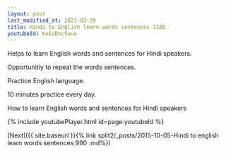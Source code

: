 ```yaml
---
layout: post
last_modified_at: 2021-03-29
title: Hindi to English learn words sentences 1188 
youtubeId: KeIaDnc5uuo
---
```

 
 
Helps to learn English words and sentences for Hindi speakers.

Opportunitiy to repeat the words sentences. 

Practice English language. 
 
10 minutes practice every day. 
 
How to learn English words and sentences for Hindi speakers 
 
{% include youtubePlayer.html id=page.youtubeId %}
 
 
[Next]({{ site.baseurl }}{% link  split2/_posts/2015-10-05-Hindi to english learn words sentences 990 .md%})
 

